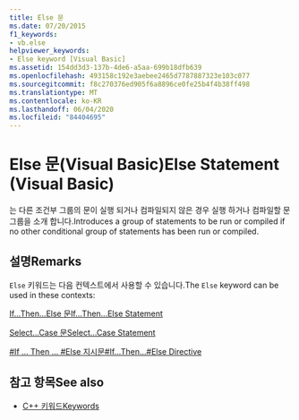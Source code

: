 ```yaml
---
title: Else 문
ms.date: 07/20/2015
f1_keywords:
- vb.else
helpviewer_keywords:
- Else keyword [Visual Basic]
ms.assetid: 154dd3d3-137b-4de6-a5aa-699b18dfb639
ms.openlocfilehash: 493158c192e3aebee2465d7787887323e103c077
ms.sourcegitcommit: f8c270376ed905f6a8896ce0fe25b4f4b38ff498
ms.translationtype: MT
ms.contentlocale: ko-KR
ms.lasthandoff: 06/04/2020
ms.locfileid: "84404695"
---
```

# <a name="else-statement-visual-basic"></a><span data-ttu-id="d962c-102">Else 문(Visual Basic)</span><span class="sxs-lookup"><span data-stu-id="d962c-102">Else Statement (Visual Basic)</span></span>
<span data-ttu-id="d962c-103">는 다른 조건부 그룹의 문이 실행 되거나 컴파일되지 않은 경우 실행 하거나 컴파일할 문 그룹을 소개 합니다.</span><span class="sxs-lookup"><span data-stu-id="d962c-103">Introduces a group of statements to be run or compiled if no other conditional group of statements has been run or compiled.</span></span>  
  
## <a name="remarks"></a><span data-ttu-id="d962c-104">설명</span><span class="sxs-lookup"><span data-stu-id="d962c-104">Remarks</span></span>  
 <span data-ttu-id="d962c-105">`Else` 키워드는 다음 컨텍스트에서 사용할 수 있습니다.</span><span class="sxs-lookup"><span data-stu-id="d962c-105">The `Else` keyword can be used in these contexts:</span></span>  
  
 [<span data-ttu-id="d962c-106">If...Then...Else 문</span><span class="sxs-lookup"><span data-stu-id="d962c-106">If...Then...Else Statement</span></span>](if-then-else-statement.md)  
  
 [<span data-ttu-id="d962c-107">Select...Case 문</span><span class="sxs-lookup"><span data-stu-id="d962c-107">Select...Case Statement</span></span>](select-case-statement.md)  
  
 [<span data-ttu-id="d962c-108">#If ... Then ... #Else 지시문</span><span class="sxs-lookup"><span data-stu-id="d962c-108">#If...Then...#Else Directive</span></span>](../directives/if-then-else-directives.md)  
  
## <a name="see-also"></a><span data-ttu-id="d962c-109">참고 항목</span><span class="sxs-lookup"><span data-stu-id="d962c-109">See also</span></span>

- [<span data-ttu-id="d962c-110">C++ 키워드</span><span class="sxs-lookup"><span data-stu-id="d962c-110">Keywords</span></span>](../keywords/index.md)
